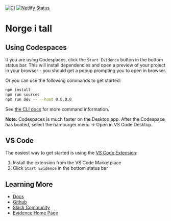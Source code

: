 [![CI](https://github.com/norgeitall/norgeitall/actions/workflows/ci.yml/badge.svg)](https://github.com/norgeitall/norgeitall/actions) [![Netlify Status](https://api.netlify.com/api/v1/badges/de5a3ecd-f354-43e0-82bd-53f9555a0f16/deploy-status)](https://app.netlify.com/sites/norgeitall/deploys)

# Norge i tall

## Using Codespaces

If you are using Codespaces, click the `Start Evidence` button in the bottom status bar. This will install dependencies and open a preview of your project in your browser - you should get a popup prompting you to open in browser.

Or you can use the following commands to get started:

```bash
npm install
npm run sources
npm run dev -- --host 0.0.0.0
```

See [the CLI docs](https://docs.evidence.dev/cli/) for more command information.

**Note:** Codespaces is much faster on the Desktop app. After the Codespace has booted, select the hamburger menu → Open in VS Code Desktop.

## VS Code

The easiest way to get started is using the [VS Code Extension](https://marketplace.visualstudio.com/items?itemName=Evidence.evidence-vscode):

1. Install the extension from the VS Code Marketplace
2. Click `Start Evidence` in the bottom status bar

## Learning More

- [Docs](https://docs.evidence.dev/)
- [Github](https://github.com/evidence-dev/evidence)
- [Slack Community](https://slack.evidence.dev/)
- [Evidence Home Page](https://www.evidence.dev)
